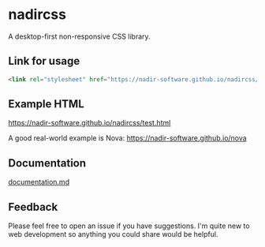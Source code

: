 # nadircss
A desktop-first non-responsive CSS library.

## Link for usage
```html
<link rel="stylesheet" href="https://nadir-software.github.io/nadircss/nadir.css">
```
## Example HTML
https://nadir-software.github.io/nadircss/test.html

A good real-world example is Nova: https://nadir-software.github.io/nova

## Documentation
<a href="documentation.md">documentation.md</a>

## Feedback
Please feel free to open an issue if you have suggestions. I'm quite new to web development so anything you could share would be helpful.
